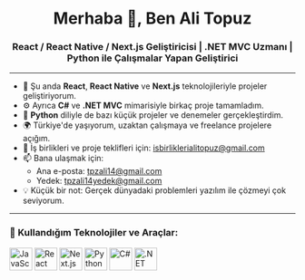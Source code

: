 <h1 align="center">Merhaba 👋, Ben Ali Topuz</h1>
<h3 align="center">React / React Native / Next.js Geliştiricisi | .NET MVC Uzmanı | Python ile Çalışmalar Yapan Geliştirici</h3>

---

- 🔭 Şu anda **React**, **React Native** ve **Next.js** teknolojileriyle projeler geliştiriyorum.
- ⚙️ Ayrıca **C#** ve **.NET MVC** mimarisiyle birkaç proje tamamladım.
- 🐍 **Python** diliyle de bazı küçük projeler ve denemeler gerçekleştirdim.
- 🌍 Türkiye'de yaşıyorum, uzaktan çalışmaya ve freelance projelere açığım.
- 💼 İş birlikleri ve proje teklifleri için: [isbirliklerialitopuz@gmail.com](mailto:isbirliklerialitopuz@gmail.com)
- 📫 Bana ulaşmak için:
  - Ana e-posta: [tpzali14@gmail.com](mailto:tpzali14@gmail.com)
  - Yedek: [tpzali14yedek@gmail.com](mailto:tpzali14yedek@gmail.com)
- 💡 Küçük bir not: Gerçek dünyadaki problemleri yazılım ile çözmeyi çok seviyorum.

---

### 🚀 Kullandığım Teknolojiler ve Araçlar:

<p>
  <img src="https://cdn.jsdelivr.net/gh/devicons/devicon/icons/javascript/javascript-original.svg" width="40" title="JavaScript" />
  <img src="https://cdn.jsdelivr.net/gh/devicons/devicon/icons/react/react-original.svg" width="40" title="React" />
  <img src="https://cdn.jsdelivr.net/gh/devicons/devicon/icons/nextjs/nextjs-original.svg" width="40" title="Next.js" />
  <img src="https://cdn.jsdelivr.net/gh/devicons/devicon/icons/python/python-original.svg" width="40" title="Python" />
  <img src="https://cdn.jsdelivr.net/gh/devicons/devicon/icons/csharp/csharp-original.svg" width="40" title="C#" />
  <img src="https://cdn.jsdelivr.net/gh/devicons/devicon/icons/dot-net/dot-net-original.svg" width="40" title=".NET" />
  <img src="https://cdn.jsdelivr.net/gh/devicons/devicon/icons/github/github-original.svg" width="40
